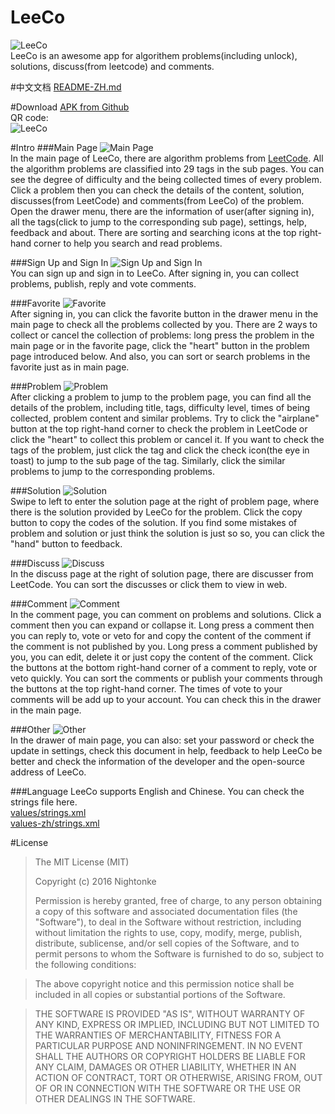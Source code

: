 # LeeCo
![LeeCo](https://github.com/Nightonke/LeeCo/blob/master/PNG/LeeCo_Show_Red.png)  
LeeCo is an awesome app for algorithem problems(including unlock), solutions, discuss(from leetcode) and comments.

#中文文档
[README-ZH.md](https://github.com/Nightonke/LeeCo/blob/master/README-ZH.md)

#Download
[APK from Github](https://github.com/Nightonke/LeeCo/blob/master/APK/LeeCo%20V1.0.0.apk)  
QR code:  
![LeeCo](https://github.com/Nightonke/LeeCo/blob/master/APK/LeeCo%20V1.0.0.png)

#Intro
###Main Page
![Main Page](https://github.com/Nightonke/LeeCo/blob/master/PNG/basic.png)  
In the main page of LeeCo, there are algorithm problems from [LeetCode](https://leetcode.com/problemset/algorithms/). 
All the algorithm problems are classified into 29 tags in the sub pages. You can see the degree of difficulty and the being collected times of every problem. 
Click a problem then you can check the details of the content, solution, discusses(from LeetCode) and comments(from LeeCo) of the problem. 
Open the drawer menu, there are the information of user(after signing in), all the tags(click to jump to the corresponding sub page), settings, help, feedback and about. 
There are sorting and searching icons at the top right-hand corner to help you search and read problems.  

###Sign Up and Sign In
![Sign Up and Sign In](https://github.com/Nightonke/LeeCo/blob/master/PNG/user.png)  
You can sign up and sign in to LeeCo. After signing in, you can collect problems, publish, reply and vote comments.  

###Favorite
![Favorite](https://github.com/Nightonke/LeeCo/blob/master/PNG/favorite.png)  
After signing in, you can click the favorite button in the drawer menu in the main page to check all the problems collected by you. 
There are 2 ways to collect or cancel the collection of problems: long press the problem in the main page or in the favorite page, click the "heart" button in the problem page introduced below. 
And also, you can sort or search problems in the favorite just as in main page.  

###Problem
![Problem](https://github.com/Nightonke/LeeCo/blob/master/PNG/problem.png)  
After clicking a problem to jump to the problem page, you can find all the details of the problem, including title, tags, difficulty level, times of being collected, problem content and similar problems. 
Try to click the "airplane" button at the top right-hand corner to check the problem in LeetCode or click the "heart" to collect this problem or cancel it. 
If you want to check the tags of the problem, just click the tag and click the check icon(the eye in toast) to jump to the sub page of the tag. 
Similarly, click the similar problems to jump to the corresponding problems.  

###Solution
![Solution](https://github.com/Nightonke/LeeCo/blob/master/PNG/solution.png)  
Swipe to left to enter the solution page at the right of problem page, where there is the solution provided by LeeCo for the problem. 
Click the copy button to copy the codes of the solution. 
If you find some mistakes of problem and solution or just think the solution is just so so, you can click the "hand" button to feedback.  

###Discuss
![Discuss](https://github.com/Nightonke/LeeCo/blob/master/PNG/discuss.png)  
In the discuss page at the right of solution page, there are discusser from LeetCode. 
You can sort the discusses or click them to view in web.  

###Comment
![Comment](https://github.com/Nightonke/LeeCo/blob/master/PNG/comment.png)  
In the comment page, you can comment on problems and solutions. 
Click a comment then you can expand or collapse it. 
Long press a comment then you can reply to, vote or veto for and copy the content of the comment if the comment is not published by you. 
Long press a comment published by you, you can edit, delete it or just copy the content of the comment. 
Click the buttons at the bottom right-hand corner of a comment to reply, vote or veto quickly. 
You can sort the comments or publish your comments through the buttons at the top right-hand corner. 
The times of vote to your comments will be add up to your account. 
You can check this in the drawer in the main page.  

###Other
![Other](https://github.com/Nightonke/LeeCo/blob/master/PNG/other.png)  
In the drawer of main page, you can also: 
set your password or check the update in settings, 
check this document in help, 
feedback to help LeeCo be better and check the information of the developer and the open-source address of LeeCo.  

###Language
LeeCo supports English and Chinese. You can check the strings file here.  
[values/strings.xml](https://github.com/Nightonke/LeeCo/blob/master/app/src/main/res/values/strings.xml)  
[values-zh/strings.xml](https://github.com/Nightonke/LeeCo/blob/master/app/src/main/res/values-zh/strings.xml) 

#License
> The MIT License (MIT)  
> 
> Copyright (c) 2016 Nightonke  
>
> Permission is hereby granted, free of charge, to any person obtaining a copy of this software and associated documentation files (the "Software"), to deal in the Software without restriction, including without limitation the rights to use, copy, modify, merge, publish, distribute, sublicense, and/or sell copies of the Software, and to permit persons to whom the Software is furnished to do so, subject to the following conditions:

> The above copyright notice and this permission notice shall be included in all copies or substantial portions of the Software.

> THE SOFTWARE IS PROVIDED "AS IS", WITHOUT WARRANTY OF ANY KIND, EXPRESS OR IMPLIED, INCLUDING BUT NOT LIMITED TO THE WARRANTIES OF MERCHANTABILITY, FITNESS FOR A PARTICULAR PURPOSE AND NONINFRINGEMENT. IN NO EVENT SHALL THE AUTHORS OR COPYRIGHT HOLDERS BE LIABLE FOR ANY CLAIM, DAMAGES OR OTHER LIABILITY, WHETHER IN AN ACTION OF CONTRACT, TORT OR OTHERWISE, ARISING FROM, OUT OF OR IN CONNECTION WITH THE SOFTWARE OR THE USE OR OTHER DEALINGS IN THE SOFTWARE.  
